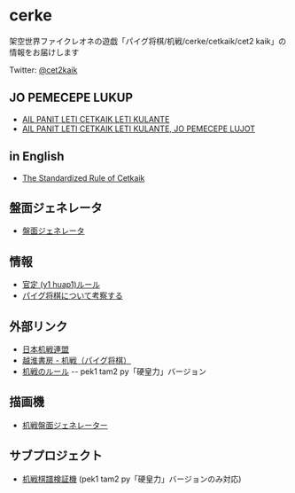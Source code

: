 # cerke
架空世界ファイクレオネの遊戯「パイグ将棋/机戦/cerke/cetkaik/cet2 kaik」の情報をお届けします

Twitter: [@cet2kaik](https://twitter.com/cet2kaik)

## JO PEMECEPE LUKUP
 - [AIL PANIT LETI CETKAIK LETI KULANTE](https://docs.google.com/document/d/1hucBatoIvOQPu4rPglqiWqsDM9_6GAa6ZiuvSQKRIzI/edit)
 - [AIL PANIT LETI CETKAIK LETI KULANTE, JO PEMECEPE LUJOT](https://github.com/sozysozbot/cerke/blob/master/AIL%20PANIT%20LETI%20CETKAIK%20LETI%20KULANTE.pdf)

## in English
 - [The Standardized Rule of Cetkaik](https://github.com/sozysozbot/cerke/blob/master/y1_huap1_summary_en.pdf)

## 盤面ジェネレータ
- [盤面ジェネレータ](https://sozysozbot.github.io/cerke/generator.html)

## 情報
- [官定 (y1 huap1)ルール](https://github.com/sozysozbot/cerke/blob/master/y1_huap1_summary.pdf)
- [パイグ将棋について考察する](https://sozysozbot.github.io/cerke/hia1.html)

## 外部リンク

- [日本机戦連盟](https://sites.google.com/view/cet2kaik/)
- [越淮書房 - 机戦（パイグ将棋）](https://sites.google.com/site/syxobo/%E6%9C%BA%E6%88%A6%E3%83%91%E3%82%A4%E3%82%B0%E5%B0%86%E6%A3%8B?authuser=0)
- [机戦のルール](https://drive.google.com/file/d/1GMnbM5yeqwySTRimGzk-Hvr1eKxo8le6/view?usp=sharing) -- pek1 tam2 py「硬皇力」バージョン

## 描画機
- [机戦盤面ジェネレーター](https://sozysozbot.github.io/cerke/generator.html)

## サブプロジェクト
- [机戦棋譜検証機](https://github.com/sozysozbot/cerke/tree/master/cerkefs) (pek1 tam2 py「硬皇力」バージョンのみ対応)
